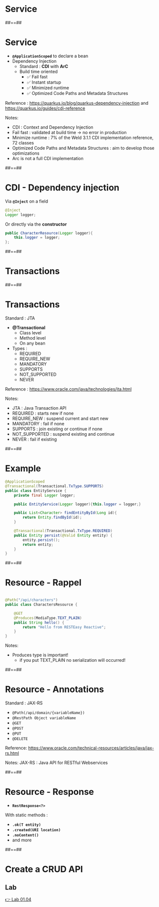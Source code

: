 <!-- .slide: class="with-code" -->

# Service

##==##

<!-- .slide: class="with-code" -->

# Service

- **`@ApplicationScoped`** to declare a bean
- Dependency Injection
  - Standard : **CDI** with **ArC**
  - Build time oriented
    - ✅ Fail fast
    - ✅ Instant startup
    - ✅ Minimized runtime
    - ✅ Optimized Code Paths and Metadata Structures

Reference : https://quarkus.io/blog/quarkus-dependency-injection and https://quarkus.io/guides/cdi-reference

<!-- .element: class="credits" -->

Notes:

- CDI : Context and Dependency Injection
- Fail fast : validated at build time -> no error in production
- Minimize runtime : 7% of the Weld 3.1.1 CDI implementation reference, 72 classes
- Optimized Code Paths and Metadata Structures : aim to develop those optimizations
- Arc is not a full CDI implementation

##==##

<!-- .slide: class="with-code" -->

# CDI - Dependency injection

Via **`@Inject`** on a field

```java
@Inject
Logger logger;
```

Or directly via the **constructor**

```java
public CharacterResource(Logger logger){
    this.logger = logger;
};
```

##==##

<!-- .slide: class="with-code" -->

# Transactions

##==##

<!-- .slide: class="with-code" -->

# Transactions

Standard : JTA

- **@Transactional**
  - Class level
  - Method level
  - On any bean
- Types :
  - REQUIRED
  - REQUIRE_NEW
  - MANDATORY
  - SUPPORTS
  - NOT_SUPPORTED
  - NEVER

Reference : https://www.oracle.com/java/technologies/jta.html

<!-- .element: class="credits" -->

Notes:

- JTA : Java Transaction API
- REQUIRED : starts new if none
- REQUIRE_NEW : suspend current and start new
- MANDATORY : fail if none
- SUPPORTS : join existing or continue if none
- NOT_SUPPORTED : suspend existing and continue
- NEVER : fail if existing

##==##

<!-- .slide: class="with-code" -->

# Example

```java
@ApplicationScoped
@Transactional(Transactional.TxType.SUPPORTS)
public class EntityService {
    private final Logger logger;

    public EntityService(Logger logger){this.logger = logger;}

    public List<Character> findEntityById(Long id){
        return Entity.findById(id);
    }

    @Transactional(Transactional.TxType.REQUIRED)
    public Entity persist(@Valid Entity entity) {
        entity.persist();
        return entity;
    }
}
```

##==##

<!-- .slide: class="with-code" -->

# Resource - Rappel

```java [2,5-6]

@Path("/api/characters")
public class CharactersResource {

    @GET
    @Produces(MediaType.TEXT_PLAIN)
    public String hello() {
        return "Hello from RESTEasy Reactive";
    }
}
```

Notes:

- Produces type is important!
  - if you put TEXT_PLAIN no serialization will occurred!

##==##

<!-- .slide: class="with-code" -->

# Resource - Annotations

Standard : JAX-RS

- `@Path(/api/domain/{variableName})`
- `@RestPath Object variableName`
- `@GET`
- `@POST`
- `@PUT`
- `@DELETE`

Reference: https://www.oracle.com/technical-resources/articles/java/jax-rs.html

<!-- .element: class="credits" -->

Notes:
JAX-RS : Java API for RESTful Webservices

##==##

<!-- .slide: class="with-code" -->

# Resource - Response

- **`RestResponse<?>`**

With static methods :

- **`.ok(T entity)`**
- **`.created(URI location)`**
- **`.noContent()`**
- and more

##==##

<!-- .slide: class="exercice" -->

# Create a CRUD API

## Lab

[👉 Lab 01.04](https://github.com/sfeir-open-source/sfeir-school-quarkus/blob/main/steps/01.04-crud-api/README.md)
